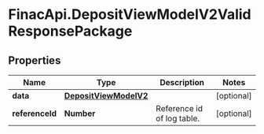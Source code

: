 # FinacApi.DepositViewModelV2ValidResponsePackage

## Properties
Name | Type | Description | Notes
------------ | ------------- | ------------- | -------------
**data** | [**DepositViewModelV2**](DepositViewModelV2.md) |  | [optional] 
**referenceId** | **Number** | Reference id of log table. | [optional] 
